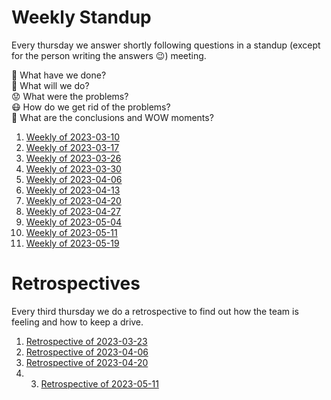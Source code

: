 # Weekly Standup

Every thursday we answer shortly following questions in a standup (except for the person writing the answers 😉) meeting.

📜 What have we done?<br>
🔮 What will we do?<br>
😟 What were the problems?<br>
😷 How do we get rid of the problems?<br>
🤯 What are the conclusions and WOW moments?<br>

1. [Weekly of 2023-03-10](2023-03-10.md)
2. [Weekly of 2023-03-17](2023-03-17.md)
3. [Weekly of 2023-03-26](2023-03-26.md)
4. [Weekly of 2023-03-30](2023-03-30.md)
5. [Weekly of 2023-04-06](2023-04-06.md)
6. [Weekly of 2023-04-13](2023-04-13.md)
7. [Weekly of 2023-04-20](2023-04-20.md)
8. [Weekly of 2023-04-27](2023-04-27.md)
9. [Weekly of 2023-05-04](2023-05-04.md)
10. [Weekly of 2023-05-11](2023-05-11.md)
11. [Weekly of 2023-05-19](2023-05-19.md)

# Retrospectives

Every third thursday we do a retrospective to find out how the team is feeling and how to keep a drive.

1. [Retrospective of 2023-03-23](2023-03-23_retro.png)
2. [Retrospective of 2023-04-06](2023-04-06-retro.md)
3. [Retrospective of 2023-04-20](2023-04-20-retro.md)
4. 3. [Retrospective of 2023-05-11](2023-05-11-retro.md)
